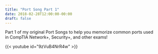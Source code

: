 ```yaml
---
title: "Port Song Part 1"
date: 2018-02-28T12:00:00-00:00
draft: false
---
```

Part 1 of my original Port Songs to help you memorize common ports used in CompTIA Network+, Security+, and other exams! 

{{< youtube id="9zVuB4NrR4w" >}}